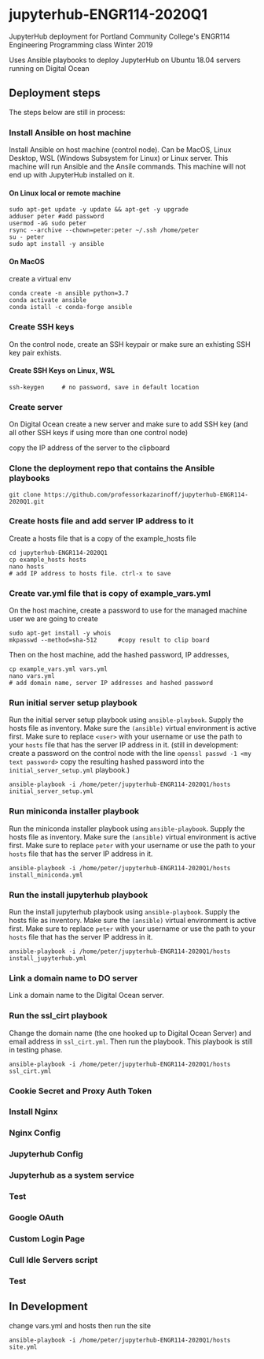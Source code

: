 # jupyterhub-ENGR114-2020Q1

JupyterHub deployment for Portland Community College's ENGR114 Engineering Programming class Winter 2019

Uses Ansible playbooks to deploy JupyterHub on Ubuntu 18.04 servers running on Digital Ocean

## Deployment steps

The steps below are still in process:

### Install Ansible on host machine

Install Ansible on host machine (control node). Can be MacOS, Linux Desktop, WSL (Windows Subsystem for Linux) or Linux server.  This machine will run Ansible and the Ansile commands. This machine will not end up with JupyterHub installed on it.

#### On Linux local or remote machine

```
sudo apt-get update -y update && apt-get -y upgrade
adduser peter #add password
usermod -aG sudo peter
rsync --archive --chown=peter:peter ~/.ssh /home/peter
su - peter
sudo apt install -y ansible
```

#### On MacOS

create a virtual env

```
conda create -n ansible python=3.7
conda activate ansible
conda istall -c conda-forge ansible
```

### Create SSH keys

On the control node, create an SSH keypair or make sure an exhisting SSH key pair exhists.

#### Create SSH Keys on Linux, WSL

```
ssh-keygen     # no password, save in default location
```

### Create server

On Digital Ocean create a new server and make sure to add SSH key (and all other SSH keys if using more than one control node)

copy the IP address of the server to the clipboard

### Clone the deployment repo that contains the Ansible playbooks

```
git clone https://github.com/professorkazarinoff/jupyterhub-ENGR114-2020Q1.git
```

### Create hosts file and add server IP address to it

Create a hosts file that is a copy of the example_hosts file

```
cd jupyterhub-ENGR114-2020Q1
cp example_hosts hosts
nano hosts
# add IP address to hosts file. ctrl-x to save
```

### Create var.yml file that is copy of example_vars.yml

On the host machine, create a password to use for the managed machine user we are going to create

```
sudo apt-get install -y whois
mkpasswd --method=sha-512      #copy result to clip board
```

Then on the host machine, add the hashed password, IP addresses, 

```
cp example_vars.yml vars.yml
nano vars.yml
# add domain name, server IP addresses and hashed password
```

### Run initial server setup playbook

Run the initial server setup playbook using ```ansible-playbook```. Supply the hosts file as inventory. Make sure the ```(ansible)``` virtual environment is active first. Make sure to replace ```<user>``` with your username or use the path to your ```hosts``` file that has the server IP address in it. (still in development: create a password on the control node with the line ```openssl passwd -1 <my text password>``` copy the resulting hashed password into the ```initial_server_setup.yml``` playbook.)

```
ansible-playbook -i /home/peter/jupyterhub-ENGR114-2020Q1/hosts initial_server_setup.yml
```

### Run miniconda installer playbook

Run the miniconda installer playbook using ```ansible-playbook```. Supply the hosts file as inventory. Make sure the ```(ansible)``` virtual environment is active first. Make sure to replace ```peter``` with your username or use the path to your ```hosts``` file that has the server IP address in it.

```
ansible-playbook -i /home/peter/jupyterhub-ENGR114-2020Q1/hosts install_miniconda.yml
```

### Run the install jupyterhub playbook

Run the install jupyterhub playbook using ```ansible-playbook```. Supply the hosts file as inventory. Make sure the ```(ansible)``` virtual environment is active first. Make sure to replace ```peter``` with your username or use the path to your ```hosts``` file that has the server IP address in it.

```
ansible-playbook -i /home/peter/jupyterhub-ENGR114-2020Q1/hosts install_jupyterhub.yml
```

### Link a domain name to DO server

Link a domain name to the Digital Ocean server.

### Run the ssl_cirt playbook

Change the domain name (the one hooked up to Digital Ocean Server) and email address in ```ssl_cirt.yml```. Then run the playbook. This playbook is still in testing phase.

```
ansible-playbook -i /home/peter/jupyterhub-ENGR114-2020Q1/hosts ssl_cirt.yml
```

### Cookie Secret and Proxy Auth Token

### Install Nginx

### Nginx Config

### Jupyterhub Config

### Jupyterhub as a system service

### Test

### Google OAuth

### Custom Login Page

### Cull Idle Servers script

### Test

## In Development

change vars.yml and hosts then run the site

```
ansible-playbook -i /home/peter/jupyterhub-ENGR114-2020Q1/hosts site.yml
```
